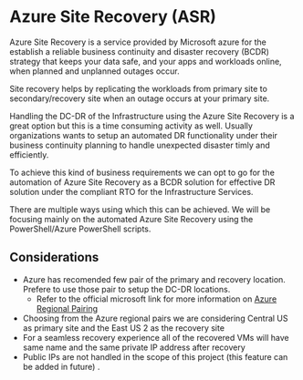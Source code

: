 # Azure Site Recovery (ASR)

Azure Site Recovery is a service provided by Microsoft azure for the establish a reliable business continuity
and disaster recovery (BCDR) strategy that keeps your data safe, and your apps and workloads online, when planned and unplanned outages occur.

Site recovery helps by replicating the workloads from primary site to secondary/recovery site when an outage occurs at your primary site.

Handling the DC-DR of the Infrastructure using the Azure Site Recovery is a great option but this is a time consuming activity as well. Usually organizations wants to setup an automated DR functionality under their
business continuity planning to handle unexpected disaster timly and efficiently.

To achieve this kind of business requirements we can opt to go for the automation of Azure Site Recovery as a BCDR
solution for effective DR solution under the compliant RTO for the Infrastructure Services.

There are multiple ways using which this can be achieved. We will be focusing mainly on the automated Azure Site Recovery using the PowerShell/Azure PowerShell scripts.

## Considerations

* Azure has recomended few pair of the primary and recovery location. Prefere to use those pair to setup the DC-DR locations.
  * Refer to the official microsoft link for more information on [Azure Regional Pairing](https://docs.microsoft.com/en-in/azure/availability-zones/cross-region-replication-azure#azure-cross-region-replication-pairings-for-all-geographies)
* Choosing from the Azure regional pairs we are considering Central US as primary site and the East US 2 as the recovery site
* For a seamless recovery experience all of the recovered VMs will have same name and the same private IP address after recovery
* Public IPs are not handled in the scope of this project (this feature can be added in future) .
